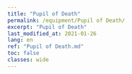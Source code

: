 ```yaml
---
title: "Pupil of Death"
permalink: /equipment/Pupil of Death/
excerpt: "Pupil of Death"
last_modified_at: 2021-01-26
lang: en
ref: "Pupil of Death.md"
toc: false
classes: wide
---
```



